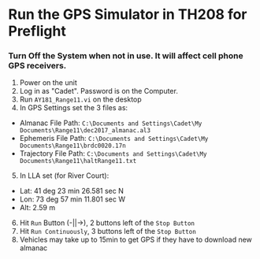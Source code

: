 # Run the GPS Simulator in TH208 for Preflight

### Turn Off the System when not in use. It will affect cell phone GPS receivers.

1. Power on the unit
2. Log in as "Cadet".  Password is on the Computer.
3. Run `AY181_Range11.vi` on the desktop
4. In GPS Settings set the 3 files as:
  - Almanac File Path: `C:\Documents and Settings\Cadet\My Documents\Range11\dec2017_almanac.al3`
  - Ephemeris File Path: `C:\Documents and Settings\Cadet\My Documents\Range11\brdc0020.17n`
  - Trajectory File Path: `C:\Documents and Settings\Cadet\My Documents\Range11\haltRange11.txt`
5. In LLA set (for River Court):
  - Lat: 41 deg 23 min 26.581 sec N 
  - Lon: 73 deg 57 min 11.801 sec W 
  - Alt: 2.59 m
6. Hit `Run` Button (-||->), 2 buttons left of the `Stop Button`
7. Hit `Run Continuously`, 3 buttons left of the `Stop Button`
8. Vehicles may take up to 15min to get GPS if they have to download new almanac

